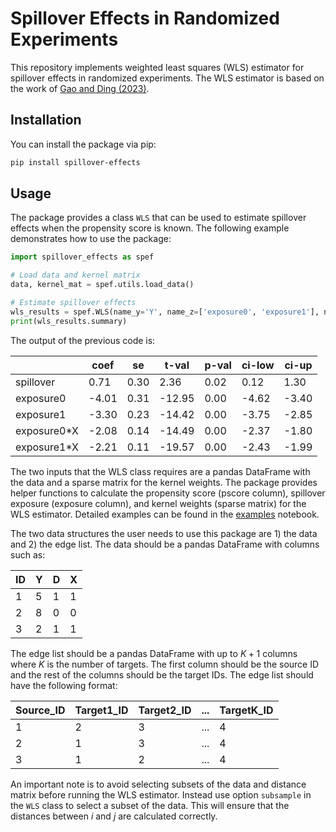 # Spillover Effects in Randomized Experiments

This repository implements weighted least squares (WLS) estimator for spillover effects in randomized experiments. The WLS estimator is based on the work of [Gao and Ding (2023)](https://arxiv.org/abs/2309.07476).

## Installation

You can install the package via pip:
    
```bash
pip install spillover-effects
```

## Usage

The package provides a class `WLS` that can be used to estimate spillover effects when the propensity score is known. The following example demonstrates how to use the package:

```python
import spillover_effects as spef

# Load data and kernel matrix
data, kernel_mat = spef.utils.load_data()

# Estimate spillover effects
wls_results = spef.WLS(name_y='Y', name_z=['exposure0', 'exposure1'], name_pscore=['pscore0', 'pscore1'], data=data, kernel_weights=kernel_mat, name_x='X')
print(wls_results.summary)
```

The output of the previous code is:

|            | coef |  se  | t-val | p-val | ci-low | ci-up |
|------------|------|------|-------|-------|--------|-------|
| spillover  | 0.71 | 0.30 |  2.36 |  0.02 |   0.12 |  1.30 |
| exposure0  | -4.01| 0.31 |-12.95 |  0.00 |  -4.62 | -3.40 |
| exposure1  | -3.30| 0.23 |-14.42 |  0.00 |  -3.75 | -2.85 |
| exposure0*X| -2.08| 0.14 |-14.49 |  0.00 |  -2.37 | -1.80 |
| exposure1*X| -2.21| 0.11 |-19.57 |  0.00 |  -2.43 | -1.99 |

The two inputs that the WLS class requires are a pandas DataFrame with the data and a sparse matrix for the kernel weights. The package provides helper functions to calculate the propensity score (pscore column), spillover exposure (exposure column), and kernel weights (sparse matrix) for the WLS estimator. Detailed examples can be found in the [examples](https://github.com/pabloestradac/spillover-effects/blob/main/example.ipynb) notebook. 

The two data structures the user needs to use this package are 1) the data and 2) the edge list. The data should be a pandas DataFrame with columns such as:

| ID | Y | D | X |
|----|---|---|---|
| 1  | 5 | 1 | 1 |
| 2  | 8 | 0 | 0 |
| 3  | 2 | 1 | 1 |

The edge list should be a pandas DataFrame with up to $K+1$ columns where $K$ is the number of targets. The first column should be the source ID and the rest of the columns should be the target IDs. The edge list should have the following format:

| Source_ID | Target1_ID | Target2_ID | ... | TargetK_ID |
|-----------|------------|------------|-----|------------|
| 1         | 2          | 3          | ... | 4          |
| 2         | 1          | 3          | ... | 4          |
| 3         | 1          | 2          | ... | 4          |

An important note is to avoid selecting subsets of the data and distance matrix before running the WLS estimator. Instead use option `subsample` in the `WLS` class to select a subset of the data. This will ensure that the distances between $i$ and $j$ are calculated correctly.
 
<!-- https://github.com/MichaelKim0407/tutorial-pip-package?tab=readme-ov-file -->